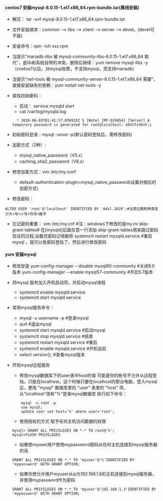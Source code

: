 #### centos7 安装mysql-8.0.15-1.el7.x86_64.rpm-bundle.tar(离线安装)

* 解压： tar -xvf mysql-8.0.15-1.el7.x86_64.rpm-bundle.tar
* 文件安装顺序：common --> libs --> client --> server --> devel。(devel可不装)
* 安装命令：rpm -ivh xxx.rpm
* 当提示“mariadb-libs 被 mysql-community-libs-8.0.15-1.el7.x86_64 取代”，是lib和系统自带的冲突，删除后继续：yum remove mysql-libs -y（cnetos7以后，对mysql收费，不支持mysql，而支持mariadb）
* 当提示“net-tools 被 mysql-community-server-8.0.15-1.el7.x86_64 需要”，直接安装缺失的依赖：yum install net-tools -y
* 查找初始密码：
    * 启动： service mysqld start
    * cat /var/log/mysqld.log 
  ```
    * 2020-06-03T01:41:57.036935Z 5 [Note] [MY-010454] [Server] A temporary password is generated for root@localhost: e0VCFzdknF;i
  ```

* 初始密码登录：mysql -uroot -p(默认密码登陆后，需修改密码)
* 加密方式（2种）:
    * mysql_native_password（V5.x）
    * caching_sha2_password（V8.x）
* 修改加密方式：vim /etc/my.conf
    * default-authentication-plugin=mysql_native_password(设置对相应的加密方式)
* 修改密码：
```
ALTER USER 'root'@'localhost' IDENTIFIED BY 'Adsl.2020';#注意位数和种类至少大+写+小写+符号+数字
```
* 忘记密码重置：
  vim /etc/my.cnf #注：windows下修改的是my.ini
  skip-grant-tables# 在[mysqld]后面任意一行添加           skip-grant-tables用来跳过密码验证的过程;设置完密码记得删除
  systemctl restart mysqld.service #重启mysql ，就可以免密码登陆了，然后进行修改密码
  

#### yum 安装mysql

* 修改安装
yum-config-manager --disable mysql80-community #关闭8.0版本
yum-config-manager --enable mysql57-community #开启5.7版本
* 将mysql 服务加入开机启动项，并启动mysql进程
    * systemctl enable mysqld.service
    * systemctl start mysqld.service

* 常用mysql服务命令：

    * mysql -u username -p #登录mysql
    * quit #退出mysql 
    * systemctl start mysqld.service  #启动mysql
    * systemctl stop mysqld.service #结束
    * systemctl restart mysqld.service #重启
    * systemctl enable mysqld.service #开机自启
    * select version(); #查看mysql版本
* 开启mysql远程服务
    * 修改mysql数据库下的user表中host的值
  可能是你的帐号不允许从远程登陆，只能在localhost。这个时候只要在localhost的那台电脑，登入mysql后，更改 "mysql" 数据库里的 "user" 表里的 "host" 项，从"localhost"改称"%"登录mysql数据库 执行如下命令：

    ```
        mysql -u root -p
        use mysql;
        update user set host='%' where user='root';
    ```
    * 使用授权的方式
    赋予任何主机访问数据的权限
    ```
    mysql> GRANT ALL PRIVILEGES ON *.* TO root@'%';
    mysql>FLUSH PRIVILEGES
    ``` 
    * 如果想myuser用户使用mypassword密码从任何主机连接到mysql服务器的话
    ```
    GRANT ALL PRIVILEGES ON *.* TO 'myuser'@'%'IDENTIFIED BY 'mypassword' WITH GRANT OPTION;
    ```
    * 如果你想允许用户myuser从ip为192.168.1.6的主机连接到mysql服务器，并使用mypassword作为密码
    ```
    GRANT ALL PRIVILEGES ON *.* TO 'myuser'@'192.168.1.3'IDENTIFIED BY 'mypassword' WITH GRANT OPTION;
    ```
  